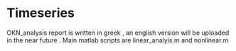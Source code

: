 # Timeseries
OKN_analysis report is written in greek , an english version will be uploaded in the near future . 
Main matlab scripts are linear_analyis.m and nonlinear.m
